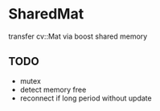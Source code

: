 # SharedMat
transfer cv::Mat via boost shared memory

## TODO

- mutex
- detect memory free
- reconnect if long period without update

